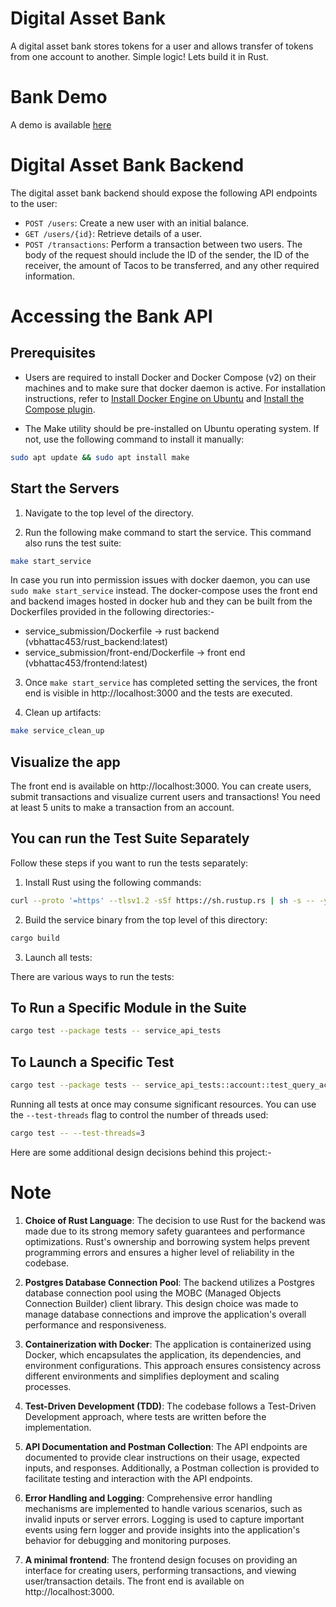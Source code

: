 # Digital Asset Bank

A digital asset bank stores tokens for a user and allows transfer of tokens from one account to another. Simple logic!
Lets build it in Rust.

# Bank Demo

A demo is available [here](https://www.loom.com/share/ff10f4c7b02146fd9e4ca6a890d5f340?sid=2b0095b8-3783-4087-bd94-e39abeb8fbfe)

# Digital Asset Bank Backend

The digital asset bank backend should expose the following API endpoints to the user:

- `POST /users`: Create a new user with an initial balance.
- `GET /users/{id}`: Retrieve details of a user.
- `POST /transactions`: Perform a transaction between two users. The body of the request should include the ID of the sender, the ID of the receiver, the amount of Tacos to be transferred, and any other required information.

# Accessing the Bank API

## Prerequisites

- Users are required to install Docker and Docker Compose (v2) on their machines and to make sure that docker daemon is active. For installation instructions, refer to [Install Docker Engine on Ubuntu](https://docs.docker.com/engine/install/ubuntu/) and [Install the Compose plugin](https://docs.docker.com/compose/install/linux/).

- The Make utility should be pre-installed on Ubuntu operating system. If not, use the following command to install it manually:

```bash
sudo apt update && sudo apt install make
```

## Start the Servers

1. Navigate to the top level of the directory.

2. Run the following make command to start the service. This command also runs the test suite:

```bash
make start_service
```

In case you run into permission issues with docker daemon, you can use `sudo make start_service` instead.
The docker-compose uses the front end and backend images hosted in docker hub and they can be built from the
Dockerfiles provided in the following directories:-

- service_submission/Dockerfile -> rust backend (vbhattac453/rust_backend:latest)
- service_submission/front-end/Dockerfile -> front end (vbhattac453/frontend:latest)

3. Once `make start_service` has completed setting the services, the front end is visible in http://localhost:3000 and the tests are executed.

4. Clean up artifacts:

```bash
make service_clean_up
```

## Visualize the app

The front end is available on http://localhost:3000. You can create users, submit transactions and visualize current users and transactions!
You need at least 5 units to make a transaction from an account.

## You can run the Test Suite Separately

Follow these steps if you want to run the tests separately:

1. Install Rust using the following commands:

```bash
curl --proto '=https' --tlsv1.2 -sSf https://sh.rustup.rs | sh -s -- -y
```

2. Build the service binary from the top level of this directory:

```bash
cargo build
```

3. Launch all tests:

There are various ways to run the tests:

## To Run a Specific Module in the Suite

```bash
cargo test --package tests -- service_api_tests
```

## To Launch a Specific Test

```bash
cargo test --package tests -- service_api_tests::account::test_query_account_creation_success
```

Running all tests at once may consume significant resources. You can use the `--test-threads` flag to control the number of threads used:

```bash
cargo test -- --test-threads=3
```

Here are some additional design decisions behind this project:-

# Note

1. **Choice of Rust Language**: The decision to use Rust for the backend was made due to its strong memory safety guarantees and performance optimizations. Rust's ownership and borrowing system helps prevent programming errors and ensures a higher level of reliability in the codebase.

2. **Postgres Database Connection Pool**: The backend utilizes a Postgres database connection pool using the MOBC (Managed Objects Connection Builder) client library. This design choice was made to manage database connections and improve the application's overall performance and responsiveness.

3. **Containerization with Docker**: The application is containerized using Docker, which encapsulates the application, its dependencies, and environment configurations. This approach ensures consistency across different environments and simplifies deployment and scaling processes.

4. **Test-Driven Development (TDD)**: The codebase follows a Test-Driven Development approach, where tests are written before the implementation.

5. **API Documentation and Postman Collection**: The API endpoints are documented to provide clear instructions on their usage, expected inputs, and responses. Additionally, a Postman collection is provided to facilitate testing and interaction with the API endpoints.

6. **Error Handling and Logging**: Comprehensive error handling mechanisms are implemented to handle various scenarios, such as invalid inputs or server errors. Logging is used to capture important events using fern logger and provide insights into the application's behavior for debugging and monitoring purposes.

7. **A minimal frontend**: The frontend design focuses on providing an interface for creating users, performing transactions, and viewing user/transaction details. The front end is available on http://localhost:3000.
